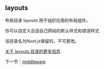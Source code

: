 ## layouts

布局目录 layouts 用于组织应用的布局组件。

你可以自定义合适自己网站的默认样式和错误样式

该目录名为Nuxt.js保留的，不可更改。

[关于 layouts 目录的更多信息](https://nuxtjs.org/guide/views#layouts)



下一节：[middleware](https://github.com/se7en-1992/5se7en.com/blob/master/book/middleware.md)